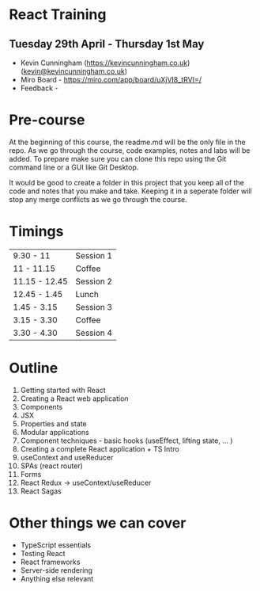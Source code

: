 # React Training

## Tuesday 29th April - Thursday 1st May

- Kevin Cunningham (https://kevincunningham.co.uk) (kevin@kevincunningham.co.uk)
- Miro Board - https://miro.com/app/board/uXjVI8_tRVI=/
- Feedback -

# Pre-course

At the beginning of this course, the readme.md will be the only file in the repo. As we go through the course, code examples, notes and labs will be added. To prepare make sure you can clone this repo using the Git command line or a GUI like Git Desktop.

It would be good to create a folder in this project that you keep all of the code and notes that you make and take. Keeping it in a seperate folder will stop any merge conflicts as we go through the course.

# Timings

|               |           |
| ------------- | --------- |
| 9.30 - 11     | Session 1 |
| 11 - 11.15    | Coffee    |
| 11.15 - 12.45 | Session 2 |
| 12.45 - 1.45  | Lunch     |
| 1.45 - 3.15   | Session 3 |
| 3.15 - 3.30   | Coffee    |
| 3.30 - 4.30   | Session 4 |

# Outline

1. Getting started with React
2. Creating a React web application
3. Components
4. JSX
5. Properties and state
6. Modular applications
7. Component techniques - basic hooks (useEffect, lifting state, ... )
8. Creating a complete React application + TS Intro
9. useContext and useReducer
10. SPAs (react router)
11. Forms
12. React Redux -> useContext/useReducer
13. React Sagas

# Other things we can cover 

- TypeScript essentials
- Testing React
- React frameworks
- Server-side rendering
- Anything else relevant
